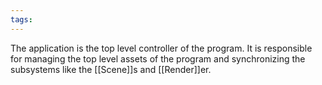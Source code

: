 ```yaml
---
tags:
---
```

The application is the top level controller of the program. It is responsible for managing the top level assets of the program and synchronizing the subsystems like the [[Scene]]s and [[Render]]er. 